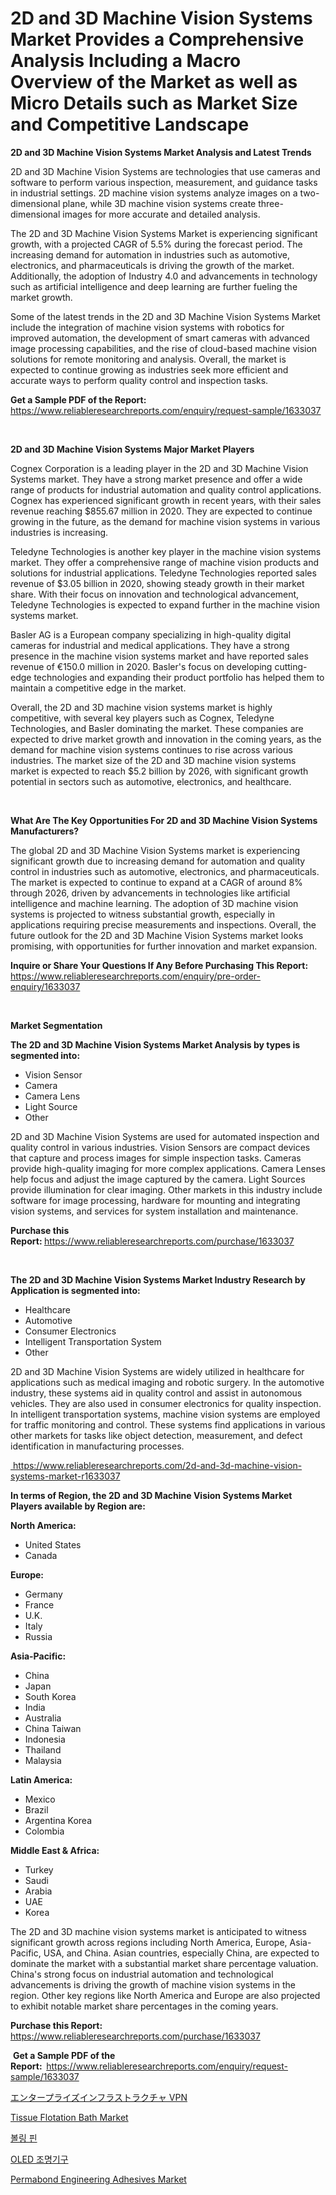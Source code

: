 <p><h1>2D and 3D Machine Vision Systems Market Provides a Comprehensive Analysis Including a Macro Overview of the Market as well as Micro Details such as Market Size and Competitive Landscape</h1></p><p><strong>2D and 3D Machine Vision Systems Market Analysis and Latest Trends</strong></p>
<p><p>2D and 3D Machine Vision Systems are technologies that use cameras and software to perform various inspection, measurement, and guidance tasks in industrial settings. 2D machine vision systems analyze images on a two-dimensional plane, while 3D machine vision systems create three-dimensional images for more accurate and detailed analysis.</p><p>The 2D and 3D Machine Vision Systems Market is experiencing significant growth, with a projected CAGR of 5.5% during the forecast period. The increasing demand for automation in industries such as automotive, electronics, and pharmaceuticals is driving the growth of the market. Additionally, the adoption of Industry 4.0 and advancements in technology such as artificial intelligence and deep learning are further fueling the market growth.</p><p>Some of the latest trends in the 2D and 3D Machine Vision Systems Market include the integration of machine vision systems with robotics for improved automation, the development of smart cameras with advanced image processing capabilities, and the rise of cloud-based machine vision solutions for remote monitoring and analysis. Overall, the market is expected to continue growing as industries seek more efficient and accurate ways to perform quality control and inspection tasks.</p></p>
<p><strong>Get a Sample PDF of the Report:&nbsp;</strong> <a href="https://www.reliableresearchreports.com/enquiry/request-sample/1633037">https://www.reliableresearchreports.com/enquiry/request-sample/1633037</a></p>
<p>&nbsp;</p>
<p><strong>2D and 3D Machine Vision Systems Major Market Players</strong></p>
<p><p>Cognex Corporation is a leading player in the 2D and 3D Machine Vision Systems market. They have a strong market presence and offer a wide range of products for industrial automation and quality control applications. Cognex has experienced significant growth in recent years, with their sales revenue reaching $855.67 million in 2020. They are expected to continue growing in the future, as the demand for machine vision systems in various industries is increasing.</p><p>Teledyne Technologies is another key player in the machine vision systems market. They offer a comprehensive range of machine vision products and solutions for industrial applications. Teledyne Technologies reported sales revenue of $3.05 billion in 2020, showing steady growth in their market share. With their focus on innovation and technological advancement, Teledyne Technologies is expected to expand further in the machine vision systems market.</p><p>Basler AG is a European company specializing in high-quality digital cameras for industrial and medical applications. They have a strong presence in the machine vision systems market and have reported sales revenue of €150.0 million in 2020. Basler's focus on developing cutting-edge technologies and expanding their product portfolio has helped them to maintain a competitive edge in the market.</p><p>Overall, the 2D and 3D machine vision systems market is highly competitive, with several key players such as Cognex, Teledyne Technologies, and Basler dominating the market. These companies are expected to drive market growth and innovation in the coming years, as the demand for machine vision systems continues to rise across various industries. The market size of the 2D and 3D machine vision systems market is expected to reach $5.2 billion by 2026, with significant growth potential in sectors such as automotive, electronics, and healthcare.</p></p>
<p>&nbsp;</p>
<p><strong>What Are The Key Opportunities For 2D and 3D Machine Vision Systems Manufacturers?</strong></p>
<p><p>The global 2D and 3D Machine Vision Systems market is experiencing significant growth due to increasing demand for automation and quality control in industries such as automotive, electronics, and pharmaceuticals. The market is expected to continue to expand at a CAGR of around 8% through 2026, driven by advancements in technologies like artificial intelligence and machine learning. The adoption of 3D machine vision systems is projected to witness substantial growth, especially in applications requiring precise measurements and inspections. Overall, the future outlook for the 2D and 3D Machine Vision Systems market looks promising, with opportunities for further innovation and market expansion.</p></p>
<p><strong>Inquire or Share Your Questions If Any Before Purchasing This Report:</strong> <a href="https://www.reliableresearchreports.com/enquiry/pre-order-enquiry/1633037">https://www.reliableresearchreports.com/enquiry/pre-order-enquiry/1633037</a></p>
<p>&nbsp;</p>
<p><strong>Market Segmentation</strong></p>
<p><strong>The 2D and 3D Machine Vision Systems Market Analysis by types is segmented into:</strong></p>
<p><ul><li>Vision Sensor</li><li>Camera</li><li>Camera Lens</li><li>Light Source</li><li>Other</li></ul></p>
<p><p>2D and 3D Machine Vision Systems are used for automated inspection and quality control in various industries. Vision Sensors are compact devices that capture and process images for simple inspection tasks. Cameras provide high-quality imaging for more complex applications. Camera Lenses help focus and adjust the image captured by the camera. Light Sources provide illumination for clear imaging. Other markets in this industry include software for image processing, hardware for mounting and integrating vision systems, and services for system installation and maintenance.</p></p>
<p><strong>Purchase this Report:&nbsp;</strong><a href="https://www.reliableresearchreports.com/purchase/1633037">https://www.reliableresearchreports.com/purchase/1633037</a></p>
<p>&nbsp;</p>
<p><strong>The 2D and 3D Machine Vision Systems Market Industry Research by Application is segmented into:</strong></p>
<p><ul><li>Healthcare</li><li>Automotive</li><li>Consumer Electronics</li><li>Intelligent Transportation System</li><li>Other</li></ul></p>
<p><p>2D and 3D Machine Vision Systems are widely utilized in healthcare for applications such as medical imaging and robotic surgery. In the automotive industry, these systems aid in quality control and assist in autonomous vehicles. They are also used in consumer electronics for quality inspection. In intelligent transportation systems, machine vision systems are employed for traffic monitoring and control. These systems find applications in various other markets for tasks like object detection, measurement, and defect identification in manufacturing processes.</p></p>
<p><a href="https://www.reliableresearchreports.com/2d-and-3d-machine-vision-systems-market-r1633037">&nbsp;https://www.reliableresearchreports.com/2d-and-3d-machine-vision-systems-market-r1633037</a></p>
<p><strong>In terms of Region, the 2D and 3D Machine Vision Systems Market Players available by Region are:</strong></p>
<p>
    <p> <strong> North America: </strong>
        <ul>
            <li>United States</li>
            <li>Canada</li>
        </ul>
        </p> 
    <p> <strong> Europe: </strong>
        <ul>
            <li>Germany</li>
            <li>France</li>
            <li>U.K.</li>
            <li>Italy</li>
            <li>Russia</li>
        </ul>
        </p> 
    <p> <strong> Asia-Pacific: </strong>
        <ul>
            <li>China</li>
            <li>Japan</li>
            <li>South Korea</li>
            <li>India</li>
            <li>Australia</li>
            <li>China Taiwan</li>
            <li>Indonesia</li>
            <li>Thailand</li>
            <li>Malaysia</li>
        </ul>
        </p> 
    <p> <strong> Latin America: </strong>
        <ul>
            <li>Mexico</li>
            <li>Brazil</li>
            <li>Argentina Korea</li>
            <li>Colombia</li>
        </ul>
        </p> 
    <p> <strong> Middle East & Africa: </strong>
        <ul>
            <li>Turkey</li>
            <li>Saudi</li>
            <li>Arabia</li>
            <li>UAE</li>
            <li>Korea</li>
        </ul>
    </p>
    </p>
<p><p>The 2D and 3D machine vision systems market is anticipated to witness significant growth across regions including North America, Europe, Asia-Pacific, USA, and China. Asian countries, especially China, are expected to dominate the market with a substantial market share percentage valuation. China's strong focus on industrial automation and technological advancements is driving the growth of machine vision systems in the region. Other key regions like North America and Europe are also projected to exhibit notable market share percentages in the coming years.</p></p>
<p><strong>Purchase this Report: </strong><a href="https://www.reliableresearchreports.com/purchase/1633037">https://www.reliableresearchreports.com/purchase/1633037</a></p>
<p>&nbsp;<strong>Get a Sample PDF of the Report:&nbsp;&nbsp;</strong><a href="https://www.reliableresearchreports.com/enquiry/request-sample/1633037">https://www.reliableresearchreports.com/enquiry/request-sample/1633037</a></p>
<p><strong></strong></p>
<p><p><a href="https://github.com/schmahlson/Market-Research-Report-List-1/blob/main/217118834732.md">エンタープライズインフラストラクチャ VPN</a></p><p><a href="https://github.com/arionmp/Market-Research-Report-List-3/blob/main/tissue-flotation-bath-market.md">Tissue Flotation Bath Market</a></p><p><a href="https://github.com/durgin521/Market-Research-Report-List-1/blob/main/745677832011.md">볼링 핀</a></p><p><a href="https://github.com/novabrown3/Market-Research-Report-List-1/blob/main/562541232010.md">OLED 조명기구</a></p><p><a href="https://issuu.com/reportprime-2/docs/permabond-engineering-adhesives-market-size-2030.p">Permabond Engineering Adhesives Market</a></p></p>